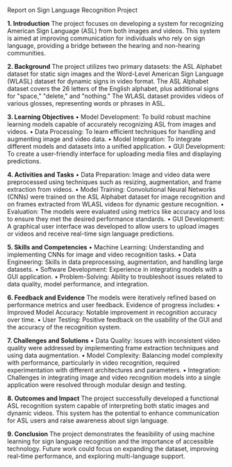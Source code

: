Report on Sign Language Recognition Project

**1. Introduction**
The project focuses on developing a system for recognizing American Sign Language (ASL) from both images and videos. This system is aimed at improving communication for individuals who rely on sign language, providing a bridge between the hearing and non-hearing communities.

**2. Background**
The project utilizes two primary datasets: the ASL Alphabet dataset for static sign images and the Word-Level American Sign Language (WLASL) dataset for dynamic signs in video format. The ASL Alphabet dataset covers the 26 letters of the English alphabet, plus additional signs for "space," "delete," and "nothing." The WLASL dataset provides videos of various glosses, representing words or phrases in ASL.

**3. Learning Objectives**
•	Model Development: To build robust machine learning models capable of accurately recognizing ASL from images and videos.
•	Data Processing: To learn efficient techniques for handling and augmenting image and video data.
•	Model Integration: To integrate different models and datasets into a unified application.
•	GUI Development: To create a user-friendly interface for uploading media files and displaying predictions.

**4. Activities and Tasks**
•	Data Preparation: Image and video data were preprocessed using techniques such as resizing, augmentation, and frame extraction from videos.
•	Model Training: Convolutional Neural Networks (CNNs) were trained on the ASL Alphabet dataset for image recognition and on frames extracted from WLASL videos for dynamic gesture recognition.
•	Evaluation: The models were evaluated using metrics like accuracy and loss to ensure they met the desired performance standards.
•	GUI Development: A graphical user interface was developed to allow users to upload images or videos and receive real-time sign language predictions.

**5. Skills and Competencies**
•	Machine Learning: Understanding and implementing CNNs for image and video recognition tasks.
•	Data Engineering: Skills in data preprocessing, augmentation, and handling large datasets.
•	Software Development: Experience in integrating models with a GUI application.
•	Problem-Solving: Ability to troubleshoot issues related to data quality, model performance, and integration.

**6. Feedback and Evidence**
The models were iteratively refined based on performance metrics and user feedback. Evidence of progress includes:
•	Improved Model Accuracy: Notable improvement in recognition accuracy over time.
•	User Testing: Positive feedback on the usability of the GUI and the accuracy of the recognition system.

**7. Challenges and Solutions**
•	Data Quality: Issues with inconsistent video quality were addressed by implementing frame extraction techniques and using data augmentation.
•	Model Complexity: Balancing model complexity with performance, particularly in video recognition, required experimentation with different architectures and parameters.
•	Integration: Challenges in integrating image and video recognition models into a single application were resolved through modular design and testing.

**8. Outcomes and Impact**
The project successfully developed a functional ASL recognition system capable of interpreting both static images and dynamic videos. This system has the potential to enhance communication for ASL users and raise awareness about sign language.

**9. Conclusion**
The project demonstrates the feasibility of using machine learning for sign language recognition and the importance of accessible technology. Future work could focus on expanding the dataset, improving real-time performance, and exploring multi-language support.

